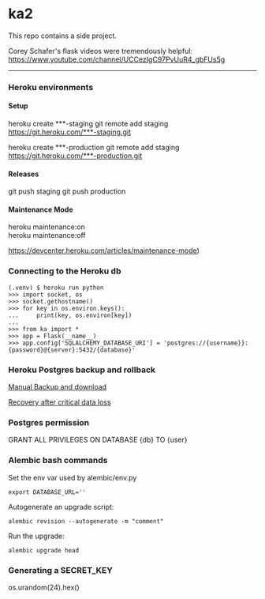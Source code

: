 # ka2


This repo contains a side project. 
 
Corey Schafer's flask videos were tremendously helpful: https://www.youtube.com/channel/UCCezIgC97PvUuR4_gbFUs5g

---

### Heroku environments 

#### Setup

heroku create ***-staging
git remote add staging https://git.heroku.com/***-staging.git

heroku create ***-production
git remote add staging https://git.heroku.com/***-production.git

#### Releases

git push staging
git push production

#### Maintenance Mode

heroku maintenance:on  
heroku maintenance:off  

https://devcenter.heroku.com/articles/maintenance-mode)

### Connecting to the Heroku db
```
(.venv) $ heroku run python
>>> import socket, os
>>> socket.gethostname()
>>> for key in os.environ.keys():
...     print(key, os.environ[key])
... 
>>> from ka import *
>>> app = Flask(__name__)
>>> app.config['SQLALCHEMY_DATABASE_URI'] = 'postgres://{username}}:{password}@{server}:5432/{database}'
```

### Heroku Postgres backup and rollback
[Manual Backup and download](https://devcenter.heroku.com/articles/heroku-postgres-backups#creating-a-backup)

[Recovery after critical data loss](https://devcenter.heroku.com/articles/heroku-postgres-rollback#common-use-case-recovery-after-critical-data-loss)


### Postgres permission
GRANT ALL PRIVILEGES ON DATABASE {db} TO {user}


### Alembic bash commands
Set the env var used by alembic/env.py
```
export DATABASE_URL=''
```

Autogenerate an upgrade script:
```
alembic revision --autogenerate -m "comment"
```
Run the upgrade:
```
alembic upgrade head
```

### Generating a SECRET_KEY

os.urandom(24).hex()

